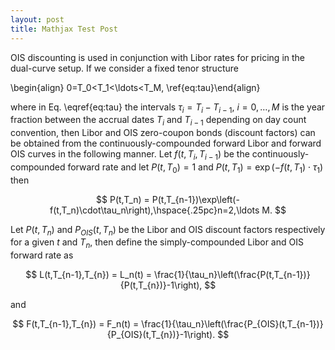 ```yaml
---
layout: post
title: Mathjax Test Post
---
```


OIS discounting is used in conjunction with Libor rates for pricing in the dual-curve setup. If we consider a fixed tenor structure

\begin{align}
0=T_0<T_1<\ldots<T_M,
\ref{eq:tau}\end{align}

where in Eq. \eqref{eq:tau} the intervals $\tau_i=T_{i}-T_{i-1}$, $i=0,\ldots,M$ is the year fraction between the accrual dates $T_i$ and $T_{i-1}$ depending on day count convention, then Libor and OIS zero-coupon bonds (discount factors) can be obtained from the continuously-compounded forward Libor and forward OIS curves in the following manner. Let $f(t,T_{i},T_{i-1})$ be the continuously-compounded forward rate and let $P(t,T_0)=1$ and $P(t,T_1)=\exp(-f(t,T_1)\cdot\tau_1)$ then

$$
P(t,T_n) = P(t,T_{n-1})\exp\left(-f(t,T_n)\cdot\tau_n\right),\hspace{.25pc}n=2,\ldots M.
$$

Let $P(t,T_n)$ and $P_{OIS}(t,T_n)$ be the Libor and OIS discount factors respectively for a given $t$ and $T_n$, then define the simply-compounded Libor and OIS forward rate as

$$
L(t,T_{n-1},T_{n}) = L_n(t) = \frac{1}{\tau_n}\left(\frac{P(t,T_{n-1})}{P(t,T_{n})}-1\right),
$$

and

$$
F(t,T_{n-1},T_{n}) = F_n(t) = \frac{1}{\tau_n}\left(\frac{P_{OIS}(t,T_{n-1})}{P_{OIS}(t,T_{n})}-1\right).
$$
